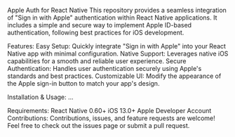 Apple Auth for React Native
This repository provides a seamless integration of "Sign in with Apple" authentication within React Native applications. It includes a simple and secure way to implement Apple ID-based authentication, following best practices for iOS development.

Features:
Easy Setup: Quickly integrate "Sign in with Apple" into your React Native app with minimal configuration.
Native Support: Leverages native iOS capabilities for a smooth and reliable user experience.
Secure Authentication: Handles user authentication securely using Apple's standards and best practices.
Customizable UI: Modify the appearance of the Apple sign-in button to match your app's design.

Installation & Usage:
...

Requirements:
React Native 0.60+
iOS 13.0+
Apple Developer Account
Contributions:
Contributions, issues, and feature requests are welcome! Feel free to check out the issues page or submit a pull request.
